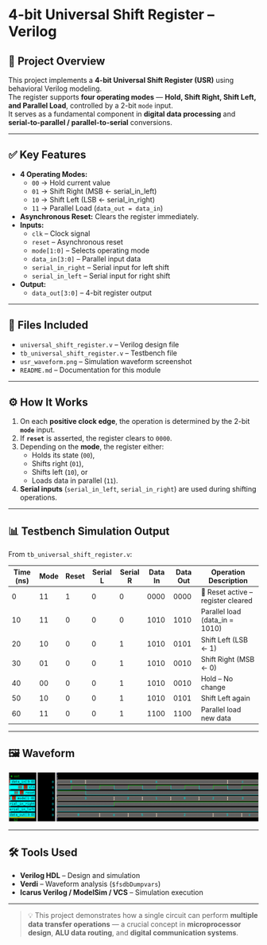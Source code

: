# 4-bit Universal Shift Register – Verilog

## 🧠 Project Overview

This project implements a **4-bit Universal Shift Register (USR)** using behavioral Verilog modeling.  
The register supports **four operating modes** — **Hold, Shift Right, Shift Left, and Parallel Load**, controlled by a 2-bit `mode` input.  
It serves as a fundamental component in **digital data processing** and **serial-to-parallel / parallel-to-serial** conversions.

---

## ✅ Key Features

- **4 Operating Modes:**
  - `00` → Hold current value  
  - `01` → Shift Right (MSB ← serial_in_left)  
  - `10` → Shift Left (LSB ← serial_in_right)  
  - `11` → Parallel Load (`data_out = data_in`)  
- **Asynchronous Reset:** Clears the register immediately.  
- **Inputs:**
  - `clk` – Clock signal  
  - `reset` – Asynchronous reset  
  - `mode[1:0]` – Selects operating mode  
  - `data_in[3:0]` – Parallel input data  
  - `serial_in_right` – Serial input for left shift  
  - `serial_in_left` – Serial input for right shift  
- **Output:**
  - `data_out[3:0]` – 4-bit register output  

---

## 📂 Files Included

- `universal_shift_register.v` – Verilog design file  
- `tb_universal_shift_register.v` – Testbench file  
- `usr_waveform.png` – Simulation waveform screenshot  
- `README.md` – Documentation for this module  

---

## ⚙️ How It Works

1. On each **positive clock edge**, the operation is determined by the 2-bit **`mode`** input.  
2. If **`reset`** is asserted, the register clears to `0000`.  
3. Depending on the **mode**, the register either:
   - Holds its state (`00`),  
   - Shifts right (`01`),  
   - Shifts left (`10`), or  
   - Loads data in parallel (`11`).  
4. **Serial inputs** (`serial_in_left`, `serial_in_right`) are used during shifting operations.  

---

## 📊 Testbench Simulation Output

From `tb_universal_shift_register.v`:

| Time (ns) | Mode | Reset | Serial L | Serial R | Data In | Data Out | Operation Description |
|------------|------|--------|-----------|-----------|----------|-----------|-----------------------|
| 0  | 11 | 1 | 0 | 0 | 0000 | 0000 | 🔁 Reset active – register cleared |
| 10 | 11 | 0 | 0 | 0 | 1010 | 1010 | Parallel load (data_in = 1010) |
| 20 | 10 | 0 | 0 | 1 | 1010 | 0101 | Shift Left (LSB ← 1) |
| 30 | 01 | 0 | 0 | 1 | 1010 | 0010 | Shift Right (MSB ← 0) |
| 40 | 00 | 0 | 0 | 1 | 1010 | 0010 | Hold – No change |
| 50 | 10 | 0 | 0 | 1 | 1010 | 0101 | Shift Left again |
| 60 | 11 | 0 | 0 | 1 | 1100 | 1100 | Parallel load new data |

---

## 🖼 Waveform

![4-bit Universal Shift Register Waveform](usr_waveform.png)

---

## 🛠 Tools Used

- **Verilog HDL** – Design and simulation  
- **Verdi** – Waveform analysis (`$fsdbDumpvars`)  
- **Icarus Verilog / ModelSim / VCS** – Simulation execution  

---

> 💡 This project demonstrates how a single circuit can perform **multiple data transfer operations** — a crucial concept in **microprocessor design**, **ALU data routing**, and **digital communication systems**.
